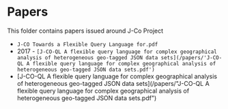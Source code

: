 # Papers
This folder contains papers issued around J-Co Project

 * `J-CO Towards a Flexible Query Language for.pdf` 
 * 2017 - `[J-CO-QL A flexible query language for complex geographical analysis of heterogeneous geo-tagged JSON data sets](/papers/'J-CO-QL A flexible query language for complex geographical analysis of heterogeneous geo-tagged JSON data sets.pdf')`
 * [J-CO-QL A flexible query language for complex geographical analysis of heterogeneous geo-tagged JSON data sets](/papers/"J-CO-QL A flexible query language for complex geographical analysis of heterogeneous geo-tagged JSON data sets.pdf")
 
